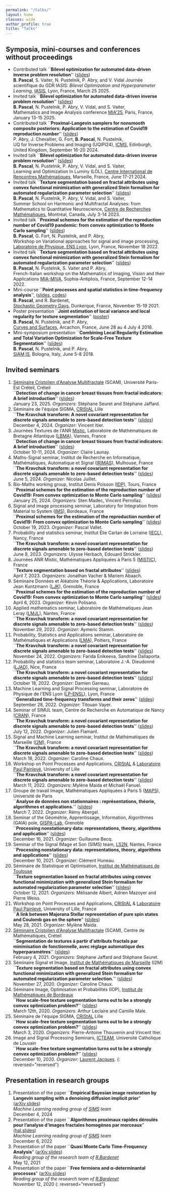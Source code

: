 ```yaml
---
permalink: "/talks/"
layout: home
classes: wide
author_profile: true
title: "Talks"
---
```


## Symposia, mini-courses and conferences without proceedings

* Contributed talk ``**Bilevel optimization for automated data-driven inverse problem resolution**'' ([slides](../assets/pdfs/IASIS25.pdf))  
**B. Pascal**, S. Vaiter, N. Pustelnik, P. Abry, and V. Vidal
Journée scientifique du GDR IASIS: *Bilevel Optimization and Hyperparameter Learning,*
 [IASIS](https://gdr-iasis.cnrs.fr/reunions/bilevel-optimization-and-hyperparameter-learning/), 
 Lyon, France, March 25 2025.
* Invited talk ``**Bilevel optimization for automated data-driven inverse problem resolution**'' ([slides](../assets/pdfs/MIA25.pdf))  
**B. Pascal**, N. Pustelnik, P. Abry, V. Vidal, and S. Vaiter,  
Mathematics and Image Analysis conference
 [MIA'25](https://rt-maiages.math.cnrs.fr/mia25/mia25/), 
 Paris, France, January 13-15 2025.
* Contributed talk ``**Proximal-Langevin samplers for nonsmooth composite posteriors: Application to the estimation of Covid19 reproduction number**'' ([slides](../assets/pdfs/UQIPI24.pdf))  
P. Abry, J. Chevallier, G. Fort, **B. Pascal**, N. Pustelnik,  
UQ for Inverse Problems and Imaging (UQIPI24),
 [ICMS](https://www.icms.org.uk/UQIPI24), 
 Edinburgh, United Kingdom, September 16-20 2024.
* Invited talk ``**Bilevel optimization for automated data-driven inverse problem resolution**'' ([slides](../assets/pdfs/CIRM24.pdf))  
**B. Pascal**, N. Pustelnik, P. Abry, V. Vidal, and S. Vaiter,  
Learning and Optimization In Luminy (LOL),
 [Centre International de Rencontres Mathématiques](https://conferences.cirm-math.fr/3003.html), 
 Marseille, France, June 17-21 2024.
* Invited talk ``**Texture segmentation based on fractal attributes using convex functional minimization with generalized Stein formalism for automated regularization parameter selection**'' ([slides](../assets/pdfs/CRM23.pdf))  
**B. Pascal**, N. Pustelnik, P. Abry, V. Vidal, and S. Vaiter,  
Summer School on Harmonic and Multifractal Analyses: from Mathematics to Quantitative Neuroscience,
 [Centre de Recherches Mathématiques](https://www.crmath.ca/en/activities/#/type/activity/id/3885), 
 Montréal, Canada, July 3-14 2023.
* Invited talk ``**Proximal schemes for the estimation of the reproduction number of Covid19 pandemic: from convex optimization to Monte Carlo sampling**'' ([slides](../assets/pdfs/SISYPHE22.pdf))  
**B. Pascal**, G. Fort, N. Pustelnik, and P. Abry,  
Workshop on Variational approaches for signal and image processing,
 [Laboratoire de Physique, ENS Lyon](http://www.ens-lyon.fr/PHYSIQUE/seminars/machine-learning-and-signal-processing/mlsp22_SiSyPhe), Lyon, France, November 18 2022.
* Invited talk ``**Texture segmentation based on fractal attributes using convex functional minimization with generalized Stein formalism for automated regularization parameter selection**'' ([slides](../assets/pdfs/MIA22.pdf))  
**B. Pascal**, N. Pustelnik, S. Vaiter and P. Abry,  
French-Italian workshop on the Mathematics of Imaging, Vision and their Applications [MIA-MIVA](https://sites.google.com/view/workshop-mia-miva/home), Sophia-Antiplois, France, September 12-14 2022.
* Mini-course ``**Point processes and spatial statistics in time-frequency analysis**'', ([slides](../assets/pdfs/SP-and-GAF_B-Pascal.pdf), [codes](https://github.com/bpascal-fr/GeoSto-PP-for-TF))  
**B. Pascal**, and R. Bardenet,  
[Stochastic Geometry Days](https://www.mathconf.org/sgd2021), Dunkerque, France, November 15-19 2021.
* Poster presentation ``**Joint estimation of local variance and local regularity for texture segmentation**'' ([poster](../assets/pdfs/CS18.pdf))  
**B. Pascal**, N. Pustelnik, and P. Abry,  
 [Curves and Surfaces](https://cs2018.sciencesconf.org/), Arcachon, France, June 28 au 4 July 4 2018.
* Mini-symposium presentation ``**Combining Local Regularity Estimation and Total Variation Optimization for Scale-Free Texture Segmentation**'' ([slides](../assets/pdfs/siam2018.pdf))  
**B. Pascal**, N. Pustelnik, and P. Abry,  
[SIAM IS](https://www.siam-is18.dm.unibo.it/), Bologna, Italy, June 5-8 2018.

## Invited seminars

1. [Séminaire Cristolien d'Analyse Multifractale](https://sites.math.u-pem.fr/scam/) (SCAM), Université Paris-Est Créteil, Créteil  
``**Detection of change in cancer breast tissues from fractal indicators: A brief introduction**'' ([slides](../assets/pdfs/SCAM25.pdf))  
January 23, 2025. *Organizers:* Stéphane Seuret and Stéphane Jaffard.
1. Séminaire de l'équipe SIGMA, [CRIStAL](https://www.cristal.univ-lille.fr/spip.php?page=rubrique&id_rubrique=1) Lille  
``**The Kravchuk transform: A novel covariant representation for discrete signals amenable to zero-based detection tests**'' ([slides](../assets/pdfs/CRISTAL24.pdf))  
December 4, 2024. *Organizer:* Vincent Itier.
1. Journées Textures de l'ANR [Mistic](https://mistic.math.cnrs.fr/), Laboratoire de Mathématiques de Bretagne Atlantique ([LBMA](http://web.univ-ubs.fr/lmba/)), Vannes, France  
``**Detection of change in cancer breast tissues from fractal indicators: A brief introduction**'' ([slides](../assets/pdfs/MISTIC24.pdf))  
October 10-11, 2024. *Organizer:* Claire Launay.
1. Maths-Signal seminar, Institut de Recherche en Informatique, Mathématiques, Automatique et Signal ([IRIMAS](https://irimas.math.cnrs.fr/)), Mulhouse, France  
``**The Kravchuk transform: a novel covariant representation for discrete signals amenable to zero-based detection tests**'' ([slides](../assets/pdfs/IRIMAS24.pdf))  
June 5, 2024. *Organizer:* Nicolas Juillet.
1. Bio-Maths working group, Institut Denis Poisson ([IDP](https://www.idpoisson.fr/)), Tours, France  
``**Proximal schemes for the estimation of the reproduction number of Covid19: From convex optimization to Monte Carlo sampling**'' ([slides](../assets/pdfs/GDTMathBio24.pdf))  
January 25, 2024. *Organizers:* Sten Madec, Vincent Perrollaz.
1. Signal and image processing seminar, Laboratory for Integration from Material to System ([IMS](https://www.ims-bordeaux.fr/)), Bordeaux, France  
``**Proximal schemes for the estimation of the reproduction number of Covid19: From convex optimization to Monte Carlo sampling**'' ([slides](../assets/pdfs/IMS23.pdf))  
October 19, 2023. *Organizer:* Pascal Vallet.
1. Probability and statistics seminar, Institut Élie Cartan de Lorraine ([IECL](https://iecl.univ-lorraine.fr/)), Nancy, France  
``**The Kravchuk transform: a novel covariant representation for discrete signals amenable to zero-based detection tests**'' ([slides](../assets/pdfs/IECL23.pdf))  
June 8, 2023. *Organizers:* Ulysse Herbach, Edouard Strickler.
1. Journées ANR Mistic, Mathématiques Appliquées à Paris 5 ([MISTIC](https://mistic.math.cnrs.fr/?p=150)), France  
``**Texture segmentation based on fractal attributes**'' ([slides](../assets/pdfs/MISTIC23.pdf))  
April 7, 2023. *Organizers:* Jonathan Vacher & Mariem Abaach.
1. Séminaire Données et Aléatoire Théorie & Applications, Laboratoire Jean Kuntzmann ([LJK](https://www-ljk.imag.fr/)), Grenoble, France  
``**Proximal schemes for the estimation of the reproduction number of Covid19: From convex optimization to Monte Carlo sampling**'' ([slides](../assets/pdfs/LJK23.pdf))  
April 6, 2023. *Organizer:* Kévin Polisano.
1. Applied mathematics seminar, Laboratoire de Mathématiques Jean Leray ([LMJL](https://www.math.sciences.univ-nantes.fr/fr)), Nantes, France  
``**The Kravchuk transform: a novel covariant representation for discrete signals amenable to zero-based detection tests**'' ([slides](../assets/pdfs/LMA22.pdf))  
November 29, 2022. *Organizer:* Aymeric Stamm.
1. Probability, Statistics and Applications seminar, Laboratoire de Mathématiques et Applications ([LMA](http://rech-math.sp2mi.univ-poitiers.fr/)), Poitiers, France  
``**The Kravchuk transform: a novel covariant representation for discrete signals amenable to zero-based detection tests**'' ([slides](../assets/pdfs/LMA22.pdf))  
November 24, 2022. *Organizers:* Farida Enikeeva, Sandrine Dallaporta.
1. Probability and statistics team seminar, Laboratoire J.-A. Dieudonné ([LJAD](https://math.unice.fr/)), Nice, France  
``**The Kravchuk transform: a novel covariant representation for discrete signals amenable to zero-based detection tests**'' ([slides](../assets/pdfs/LJAD22.pdf))  
October 18, 2022. *Organizer:* Damien Garreau.
1. Machine Learning and Signal Processing seminar, Laboratoire de Physique de l'ENS Lyon ([LP-ENSL](http://www.ens-lyon.fr/PHYSIQUE)), Lyon, France  
``**Generalized time-frequency transforms and their zeros**'' ([slides](../assets/pdfs/ENSL22.pdf))  
September 28, 2022. *Organizer:* Titouan Vayer.
1. Seminar of SIMUL team, Centre de Recherche en Automatique de Nancy ([CRAN](http://www.cran.univ-lorraine.fr/)), France  
``**The Kravchuk transform: a novel covariant representation for discrete signals amenable to zero-based detection tests**'' ([slides](../assets/pdfs/CRAN22.pdf))  
July 12, 2022. *Organizer:* Julien Flamant.
1. Signal and Machine Learning seminar, Institut de Mathématiques de Marseille ([I2M](https://www.i2m.univ-amu.fr/)), France  
``**The Kravchuk transform: a novel covariant representation for discrete signals amenable to zero-based detection tests**'' ([slides](../assets/pdfs/I2M22.pdf))  
March 18, 2022.  *Organizer:* Caroline Chaux.
1. Workshop on Point Processes and Applications, [CRIStAL](https://www.cristal.univ-lille.fr/spip.php?page=rubrique&id_rubrique=1) & [Laboratoire Paul Painlevé](https://math.univ-lille.fr/), University of Lille  
``**The Kravchuk transform: a novel covariant representation for discrete signals amenable to zero-based detection tests**'' ([slides](../assets/pdfs/gt-kravchuk.pdf))  
March 11, 2022. *Organizers:* Mylène Maida et Michaël Fanuel.
1. Groupe de travail Image, Mathématiques Appliquées à Paris 5 ([MAP5](https://map5.mi.parisdescartes.fr/)), Université de Paris  
``**Analyse de données non stationnaires : représentations, théorie, algorithmes et applications.**'' ([slides](../assets/pdfs/MAP522.pdf))  
March 7, 2022. *Organizer:* Rémy Abergel.
1. Seminar of the Géométrie, Apprentissage, Information, Algorithmes (GAIA) pole, [GISPA-Lab](http://www.gipsa-lab.fr/), Grenoble  
``**Processing nonstationary data: representations, theory, algorithms and application**'' ([slides](../assets/pdfs/Grenoble21.pdf))  
December 16, 2021. *Organizer:* Guillaume Becq.
1. Seminar of the Signal IMage et Son (SIMS) team, [LS2N](https://www.ls2n.fr/), Nantes, France
``**Processing nonstationary data: representations, theory, algorithms and applications**'' ([slides](../assets/pdfs/Nantes21.pdf))  
December 10, 2021. *Organizer:* Clément Huneau.
1. Séminaire de Statistique et Optimisation, [Institut de Mathématiques de Toulouse](https://www.math.univ-toulouse.fr/)  
``**Texture segmentation based on fractal attributes using convex functional minimization with generalized Stein formalism for automated regularization parameter selection**'' ([slides](../assets/pdfs/Toulouse21.pdf))  
October 12, 2021. *Organizers:* Mélisande Albert, Adrien Mazoyer and Pierre Weiss.
1. Workshop on Point Processes and Applications, [CRIStAL](https://www.cristal.univ-lille.fr/spip.php?page=rubrique&id_rubrique=1) & [Laboratoire Paul Painlevé](https://math.univ-lille.fr/), University of Lille, France  
``**A link between Majorana Stellar representation of pure spin states and Coulomb gas on the sphere**"  ([slides](../assets/pdfs/gt-pp.pdf))  
May 28, 2021. *Organizer:* Mylène Maida.
1. [Séminaire Cristolien d'Analyse Multifractale](https://sites.math.u-pem.fr/scam/) (SCAM), Centre de Mathématiques, Créteil  
``**Segmentation de textures à partir d'attributs fractals par minimisation de fonctionnelle, avec réglage automatique des hyperparamètres**'' ([slides](../assets/pdfs/SCAM21.pdf))  
February 4, 2021. *Organizers:* Stéphane Jaffard and Stéphane Seuret.
1. Séminaire Signal et Image, [Institut de Mathématiques de Marseille](https://www.i2m.univ-amu.fr/) (I2M)  
``**Texture segmentation based on fractal attributes using convex functional minimization with generalized Stein formalism for automated regularization parameter selection.**'' ([slides](../assets/pdfs/Marseille20.pdf))  
November 27, 2020. *Organizer:* Caroline Chaux.
1. Séminaire Image, Optimisation et Probabilités (IOP), [Institut de Mathématiques de Bordeaux](https://www.math.u-bordeaux.fr/imb/spip.php)  
``**How scale-free texture segmentation turns out to be a strongly convex optimization problem?**'' ([slides](../assets/pdfs/IMB20.pdf))  
March 12th, 2020. *Organizers:* Arthur Leclaire and Camille Male.
1. Séminaire de l'équipe SIGMA, [CRIStAL](https://www.cristal.univ-lille.fr/spip.php?page=rubrique&id_rubrique=1) Lille  
``**How scale-free texture segmentation turns out to be a strongly convex optimization problem?**'' ([slides](../assets/pdfs/CRISTAL20.pdf))  
March 3, 2020. *Organizers:* Pierre-Antoine Thouvenin and Vincent Itier.
1. Image and Signal Processing Seminars, [ICTEAM](https://uclouvain.be/en/research-institutes/icteam), Université Catholique de Louvain  
``**How scale-free texture segmentation turns out to be a strongly convex optimization problem?**'' ([slides](../assets/pdfs/UCL2019.pdf))  
December 10, 2020. *Organizer:* [Laurent Jacques](https://laurentjacques.gitlab.io/).
{: reversed="reversed"}

## Presentation in research groups

1. Presentation of the paper ``**Empirical Bayesian image restoration by Langevin sampling with a denoising diffusion implicit prior**" ([arXiv](https://arxiv.org/pdf/2409.04384),[slides](../assets/pdfs/RG-Bayesian-Diffusion_DPP.pdf))  
*Machine Learning reading group of [SIMS](https://sims.ls2n.fr/) team*  
December 4, 2024
3. Presentation of the paper ``**Algorithmes proximaux rapides déroulés pour l’analyse d’images fractales homogènes par morceaux**" ([hal](https://hal.science/hal-03621545/document),[slides](../assets/pdfs/ML22.pdf))  
*Machine Learning reading group of [SIMS](https://sims.ls2n.fr/) team*  
December 6, 2022
1. Presentation of the paper ``**Quasi Monte Carlo Time-Frequency Analysis**" ([arXiv](https://arxiv.org/pdf/2011.02025.pdf),[slides](../assets/pdfs/Avron_qMCTF.pdf))  
*Reading group of the research team of [R.Bardenet](http://rbardenet.github.io/)*  
May 12, 2021
1. Presentation of the paper ``**Free fermions and α-determinantal processes**" ([arXiv](https://arxiv.org/pdf/1811.11556.pdf),[slides](../assets/pdfs/FreeFermions_BPascal.pdf))  
*Reading group of the research team of [R.Bardenet](http://rbardenet.github.io/)*  
November 12, 2020
{: reversed="reversed"}